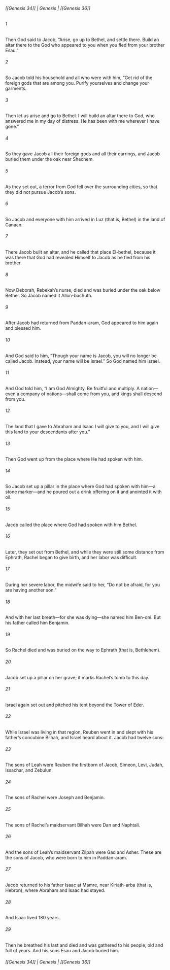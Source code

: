###### [[Genesis 34]] | Genesis | [[Genesis 36]]

###### 1
Then God said to Jacob, “Arise, go up to Bethel, and settle there. Build an altar there to the God who appeared to you when you fled from your brother Esau.”
###### 2
So Jacob told his household and all who were with him, “Get rid of the foreign gods that are among you. Purify yourselves and change your garments.
###### 3
Then let us arise and go to Bethel. I will build an altar there to God, who answered me in my day of distress. He has been with me wherever I have gone.”
###### 4
So they gave Jacob all their foreign gods and all their earrings, and Jacob buried them under the oak near Shechem.
###### 5
As they set out, a terror from God fell over the surrounding cities, so that they did not pursue Jacob’s sons.
###### 6
So Jacob and everyone with him arrived in Luz (that is, Bethel) in the land of Canaan.
###### 7
There Jacob built an altar, and he called that place El-bethel, because it was there that God had revealed Himself to Jacob as he fled from his brother.
###### 8
Now Deborah, Rebekah’s nurse, died and was buried under the oak below Bethel. So Jacob named it Allon-bachuth.
###### 9
After Jacob had returned from Paddan-aram, God appeared to him again and blessed him.
###### 10
And God said to him, “Though your name is Jacob, you will no longer be called Jacob. Instead, your name will be Israel.” So God named him Israel.
###### 11
And God told him, “I am God Almighty. Be fruitful and multiply. A nation—even a company of nations—shall come from you, and kings shall descend from you.
###### 12
The land that I gave to Abraham and Isaac I will give to you, and I will give this land to your descendants after you.”
###### 13
Then God went up from the place where He had spoken with him.
###### 14
So Jacob set up a pillar in the place where God had spoken with him—a stone marker—and he poured out a drink offering on it and anointed it with oil.
###### 15
Jacob called the place where God had spoken with him Bethel.
###### 16
Later, they set out from Bethel, and while they were still some distance from Ephrath, Rachel began to give birth, and her labor was difficult.
###### 17
During her severe labor, the midwife said to her, “Do not be afraid, for you are having another son.”
###### 18
And with her last breath—for she was dying—she named him Ben-oni. But his father called him Benjamin.
###### 19
So Rachel died and was buried on the way to Ephrath (that is, Bethlehem).
###### 20
Jacob set up a pillar on her grave; it marks Rachel’s tomb to this day.
###### 21
Israel again set out and pitched his tent beyond the Tower of Eder.
###### 22
While Israel was living in that region, Reuben went in and slept with his father’s concubine Bilhah, and Israel heard about it. Jacob had twelve sons:
###### 23
The sons of Leah were Reuben the firstborn of Jacob, Simeon, Levi, Judah, Issachar, and Zebulun.
###### 24
The sons of Rachel were Joseph and Benjamin.
###### 25
The sons of Rachel’s maidservant Bilhah were Dan and Naphtali.
###### 26
And the sons of Leah’s maidservant Zilpah were Gad and Asher. These are the sons of Jacob, who were born to him in Paddan-aram.
###### 27
Jacob returned to his father Isaac at Mamre, near Kiriath-arba (that is, Hebron), where Abraham and Isaac had stayed.
###### 28
And Isaac lived 180 years.
###### 29
Then he breathed his last and died and was gathered to his people, old and full of years. And his sons Esau and Jacob buried him.

###### [[Genesis 34]] | Genesis | [[Genesis 36]]

